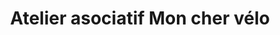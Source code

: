 ---
title: "Atelier asociatif Mon cher vélo"
url: /bourges/atelier-asociatif-mon-cher-velo/
shop: vélo
---